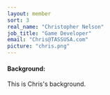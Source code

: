 ```yaml
---
layout: member
sort: 3
real_name: "Christopher Nelson"
job_title: "Game Developer"
email: "Chris@TASSUSA.com"
picture: "chris.png"
---
```

#### Background:
This is Chris's background.